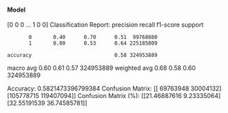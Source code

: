 #### Model
[0 0 0 ... 1 0 0]
Classification Report:
              precision    recall  f1-score   support

           0       0.40      0.70      0.51  99768080
           1       0.80      0.53      0.64 225185809

    accuracy                           0.58 324953889
   macro avg       0.60      0.61      0.57 324953889
weighted avg       0.68      0.58      0.60 324953889

Accuracy: 0.5821473396799384
Confusion Matrix:
[[ 69763948  30004132]
 [105778715 119407094]]
Confusion Matrix (%):
[[21.46887616  9.23335064]
 [32.55191539 36.74585781]]
